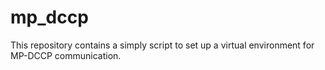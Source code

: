 # mp_dccp
This repository contains a simply script to set up a virtual environment for MP-DCCP communication.
